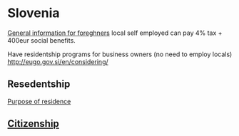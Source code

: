 # Slovenia

[General information for foreghners](https://infotujci.si/en/)
local self employed can pay 4% tax + 400eur social benefits.

Have residentship programs for business owners (no need to employ locals)
http://eugo.gov.si/en/considering/

## Resedentship

[Purpose of residence](https://infotujci.si/en/third-country-nationals/purposes-of-residence/)


## [Citizenship](https://infotujci.si/en/third-country-nationals/slovenian-citizenship/)




